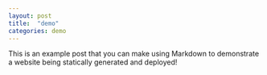 ```yaml
---
layout: post
title:  "demo"
categories: demo
---
```


This is an example post that you can make using Markdown to demonstrate a website being statically generated and deployed!
